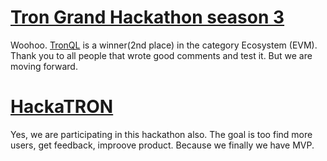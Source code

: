 # [Tron Grand Hackathon season 3](https://trons3.devpost.com/)

Woohoo. [TronQL](https://devpost.com/software/tronql) is a winner(2nd place) in the category Ecosystem (EVM). Thank you to all people that wrote good comments and test it. But we are moving forward.

# [HackaTRON](https://dorahacks.io/hackathon/hackatrons4/)

Yes, we are participating in this hackathon also. The goal is too find more users, get feedback, improove product. Because we finally we have MVP.